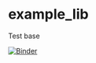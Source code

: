 # example_lib
Test base

[![Binder](https://mybinder.org/badge_logo.svg)](https://mybinder.org/v2/gh/ninakhr/example_lib/main?labpath=best_markets.ipynb)
